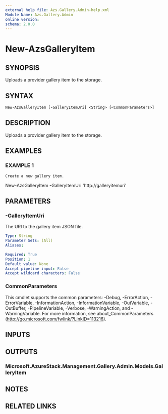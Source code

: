 ```yaml
---
external help file: Azs.Gallery.Admin-help.xml
Module Name: Azs.Gallery.Admin
online version:
schema: 2.0.0
---
```


# New-AzsGalleryItem

## SYNOPSIS
Uploads a provider gallery item to the storage.

## SYNTAX

```
New-AzsGalleryItem [-GalleryItemUri] <String> [<CommonParameters>]
```

## DESCRIPTION
Uploads a provider gallery item to the storage.

## EXAMPLES

### EXAMPLE 1
```
Create a new gallery item.
```

New-AzsGalleryItem -GalleryItemUri 'http://galleryitemuri'

## PARAMETERS

### -GalleryItemUri
The URI to the gallery item JSON file.

```yaml
Type: String
Parameter Sets: (All)
Aliases:

Required: True
Position: 1
Default value: None
Accept pipeline input: False
Accept wildcard characters: False
```

### CommonParameters
This cmdlet supports the common parameters: -Debug, -ErrorAction, -ErrorVariable, -InformationAction, -InformationVariable, -OutVariable, -OutBuffer, -PipelineVariable, -Verbose, -WarningAction, and -WarningVariable. For more information, see about_CommonParameters (http://go.microsoft.com/fwlink/?LinkID=113216).

## INPUTS

## OUTPUTS

### Microsoft.AzureStack.Management.Gallery.Admin.Models.GalleryItem

## NOTES

## RELATED LINKS
